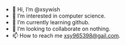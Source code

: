 - 👋 Hi, I’m @xsywish
- 👀 I’m interested in computer science.
- 🌱 I’m currently learning github.
- 💞️ I’m looking to collaborate on nothing.
- 📫 How to reach me xsy965398@gail.com.

<!---
xsywish/xsywish is a ✨ special ✨ repository because its `README.md` (this file) appears on your GitHub profile.
You can click the Preview link to take a look at your changes.
--->
